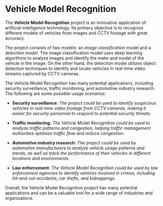 # Vehicle Model Recognition

The **Vehicle Model Recognition** project is an innovative application of artificial intelligence technology. Its primary objective is to recognize different models of vehicles from images and CCTV footage with great accuracy.

The project consists of two models: an *image classification* model and a *detection model*. The image classification model uses deep learning algorithms to analyze images and identify the make and model of the vehicle in the image. On the other hand, the detection model utilizes object detection techniques to identify and locate vehicles in real-time video streams captured by CCTV cameras.

The Vehicle Model Recognition has many potential applications, including security surveillance, traffic monitoring, and automotive industry research. The following are some possible usage scenarios:

* **Security surveillance:** *The project could be used to identify suspicious vehicles in real-time video footage from CCTV cameras, making it easier for security personnel to respond to potential security threats.*

* **Traffic monitoring:** *The Vehicle Model Recognition could be used to analyze traffic patterns and congestion, helping traffic management authorities optimize traffic flow and reduce congestion.*

* **Automotive industry research:** *The project could be used by automotive manufacturers to analyze vehicle usage patterns and trends, as well as track the performance of their vehicles in different locations and environments.*

* **Law enforcement:** *The Vehicle Model Recognition could be used by law enforcement agencies to identify vehicles involved in crimes, including hit-and-run accidents, car thefts, and kidnappings.*

Overall, the Vehicle Model Recognition project has many potential applications and can be a valuable tool for a wide range of industries and organizations.
